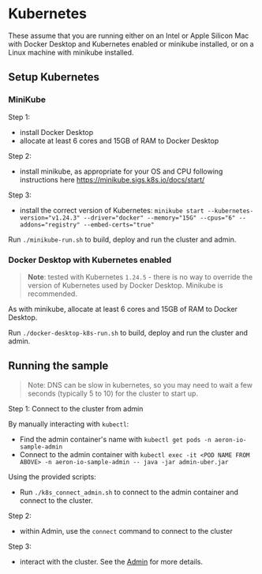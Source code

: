# Kubernetes

These assume that you are running either on an Intel or Apple Silicon Mac with Docker Desktop and Kubernetes enabled or minikube installed, or on a Linux machine with minikube installed.

## Setup Kubernetes

### MiniKube



Step 1:
- install Docker Desktop
- allocate at least 6 cores and 15GB of RAM to Docker Desktop

Step 2:
- install minikube, as appropriate for your OS and CPU following instructions here https://minikube.sigs.k8s.io/docs/start/

Step 3:
- install the correct version of Kubernetes: `minikube start --kubernetes-version="v1.24.3" --driver="docker" --memory="15G" --cpus="6" --addons="registry" --embed-certs="true"`

Run `./minikube-run.sh` to build, deploy and run the cluster and admin. 

### Docker Desktop with Kubernetes enabled

> **Note**: tested with Kubernetes `1.24.5` - there is no way to override the version of Kubernetes used by Docker Desktop. Minikube is recommended.

As with minikube, allocate at least 6 cores and 15GB of RAM to Docker Desktop.

Run `./docker-desktop-k8s-run.sh` to build, deploy and run the cluster and admin.

## Running the sample

> Note: DNS can be slow in kubernetes, so you may need to wait a few seconds (typically 5 to 10) for the cluster to start up.

Step 1: Connect to the cluster from admin

By manually interacting with `kubectl`:

- Find the admin container's name with `kubectl get pods -n aeron-io-sample-admin`
- Connect to the admin container with `kubectl exec -it <POD NAME FROM ABOVE> -n aeron-io-sample-admin -- java -jar admin-uber.jar`

Using the provided scripts:

- Run `./k8s_connect_admin.sh` to connect to the admin container and connect to the cluster.

Step 2:

- within Admin, use the `connect` command to connect to the cluster

Step 3: 

- interact with the cluster. See the [Admin](../admin/readme.md) for more details.